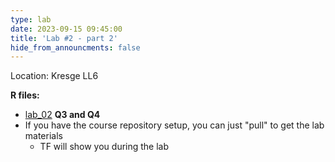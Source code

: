 ```yaml
---
type: lab
date: 2023-09-15 09:45:00
title: 'Lab #2 - part 2'
hide_from_announcments: false
---
```

Location: Kresge LL6

**R files:**
- [lab_02](https://github.com/coredatascience-fa23/BST219/tree/main/Labs/Lab_02) **Q3 and Q4**
- If you have the course repository setup, you can just "pull" to get the lab materials
    - TF will show you during the lab